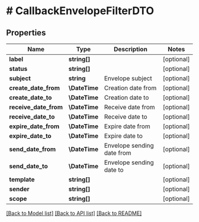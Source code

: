 # # CallbackEnvelopeFilterDTO

## Properties

Name | Type | Description | Notes
------------ | ------------- | ------------- | -------------
**label** | **string[]** |  | [optional]
**status** | **string[]** |  | [optional]
**subject** | **string** | Envelope subject | [optional]
**create_date_from** | **\DateTime** | Creation date from | [optional]
**create_date_to** | **\DateTime** | Creation date to | [optional]
**receive_date_from** | **\DateTime** | Receive date from | [optional]
**receive_date_to** | **\DateTime** | Receive date to | [optional]
**expire_date_from** | **\DateTime** | Expire date from | [optional]
**expire_date_to** | **\DateTime** | Expire date to | [optional]
**send_date_from** | **\DateTime** | Envelope sending date from | [optional]
**send_date_to** | **\DateTime** | Envelope sending date to | [optional]
**template** | **string[]** |  | [optional]
**sender** | **string[]** |  | [optional]
**scope** | **string[]** |  | [optional]

[[Back to Model list]](../../README.md#models) [[Back to API list]](../../README.md#endpoints) [[Back to README]](../../README.md)
